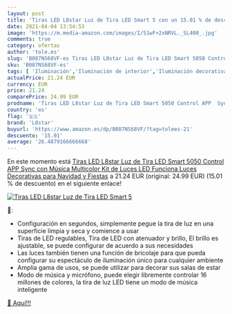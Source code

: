 ```yaml
---
layout: post
title: 'Tiras LED L8star Luz de Tira LED Smart 5 con un 15.01 % de descuento'
date: 2021-04-04 13:54:53
image: 'https://m.media-amazon.com/images/I/51wF+2xNRVL._SL400_.jpg'
comments: true
category: ofertas
author: 'tole.es'
slug: 'B087NS68VF-es Tiras LED L8star Luz de Tira LED Smart 5050 Control APP...'
sku: 'B087NS68VF-es'
tags: [ 'Iluminación','Iluminación de interior','Iluminación decorativa y para usos específicos de interior','Tiras LED de interior','l8star','navidad', ]
actualPrice: 21.24 EUR
currency: EUR
price: 21.24
comparePrice: 24.99 EUR
prodname: 'Tiras LED L8star Luz de Tira LED Smart 5050 Control APP  Sync con Música Multicolor  Kit de Luces LED Funciona Luces Decorativas para Navidad y Fiestas'
country: 'es'
flag: '🇪🇸'
brand: 'L8star'
buyurl: 'https://www.amazon.es/dp/B087NS68VF/?tag=tolees-21'
descuento: '15.01'
average: '26.4879166666668'
---
```


En este momento está [Tiras LED L8star Luz de Tira LED Smart 5050 Control APP  Sync con Música Multicolor  Kit de Luces LED Funciona Luces Decorativas para Navidad y Fiestas](https://www.amazon.es/dp/B087NS68VF/?tag=tolees-21) a 21.24 EUR (original: 24.99 EUR) (15.01 %  de descuento) en el siguiente enlace!

[![Tiras LED L8star Luz de Tira LED Smart 5](https://m.media-amazon.com/images/I/51wF+2xNRVL._SL400_.jpg)](https://www.amazon.es/dp/B087NS68VF/?tag=tolees-21)

🔎:

- Configuración en segundos, simplemente pegue la tira de luz en una superficie limpia y seca y comience a usar
- Tiras de LED regulables, Tira de LED con atenuador y brillo, El brillo es ajustable, se puede configurar de acuerdo a sus necesidades
- Las luces también tienen una función de bricolaje para que pueda configurar su espectáculo de iluminación único para cualquier ambiente
- Amplia gama de usos, se puede utilizar para decorar sus salas de estar
- Modo de música y micrófono, puede elegir libremente controlar 16 millones de colores, la tira de luz LED tiene un modo de música inteligente

[🛒 Aquí!!!](https://www.amazon.es/dp/B087NS68VF/?tag=tolees-21)
